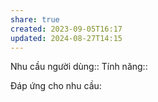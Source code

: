 ```yaml
---
share: true
created: 2023-09-05T16:17
updated: 2024-08-27T14:15
---
```

Nhu cầu người dùng::
Tính năng::

Đáp ứng cho nhu cầu:

